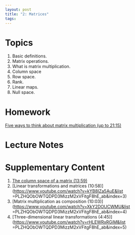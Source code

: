 ```yaml
---
layout: post
title: "2: Matrices"
tags:
---
```


# Topics

1. Basic definitions.
2. Matrix operations.
3. What is matrix multiplication.
4. Column space
5. Row space.
6. Rank.
7. Linear maps.
8. Null space.

# Homework

[Five ways to think about matrix multiplication (up to 21:15)](https://www.youtube.com/watch?v=FX4C-JpTFgY)

# Lecture Notes

<!-- [Exercises]({{ site.baseurl }}{% link exercises/exercises-session2.pdf %}) -->

# Supplementary Content

<!-- 1. [Last year's notes](https://drive.google.com/file/d/1Sp8ip3BFgJUh2H6JmaOaHgtpMwUbBnqT/view?usp
=sharing) -->
1. [The column space of a matrix (13:59)](https://www.youtube.com/watch?v=azzrfdysfI0)
2. [Linear transformations and matrices (10:58)](https://www.youtube.com/watch?v=kYB8IZa5AuE&list
=PLZHQObOWTQDPD3MizzM2xVFitgF8hE_ab&index=3)
3. [Matrix multiplication as composition (10:03)](https://www.youtube.com/watch?v=XkY2DOUCWMU&list
=PLZHQObOWTQDPD3MizzM2xVFitgF8hE_ab&index=4)
4. [Three-dimensional linear transformations (4:45)](https://www.youtube.com/watch?v=rHLEWRxRGiM&list
=PLZHQObOWTQDPD3MizzM2xVFitgF8hE_ab&index=5)

